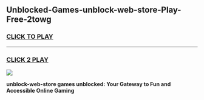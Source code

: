 
## Unblocked-Games-unblock-web-store-Play-Free-2towg
<h3>
<a href="https://premium76.site?title=unblock-web-store&ref=18A1">CLICK TO PLAY</a></h3>
<hr>

<h3>
<a href="https://premium76.site?title=unblock-web-store&ref=18A1">CLICK 2 PLAY</a>
  
</h3>

<a href="https://premium76.site?title=unblock-web-store&ref=18A1"><img src="https://clearcache.store/games.png"></a>


**unblock-web-store games unblocked: Your Gateway to Fun and Accessible Online Gaming**
